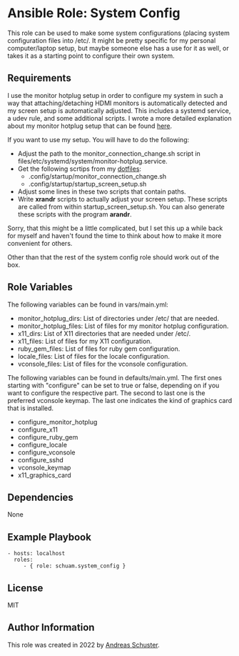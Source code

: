 # Ansible Role: System Config

This role can be used to make some system configurations (placing system
configuration files into /etc/. It might be pretty specific for my personal
computer/laptop setup, but maybe someone else has a use for it as well, or
takes it as a starting point to configure their own system.


## Requirements

I use the monitor hotplug setup in order to configure my system in such a way
that attaching/detaching HDMI monitors is automatically detected and my screen
setup is automatically adjusted. This includes a systemd service, a udev rule,
and some additional scripts. I wrote a more detailed explanation about my
monitor hotplug setup that can be found
[here](https://schuam.de/en/posts/82276148b1.html).

If you want to use my setup. You will have to do the following:

- Adjust the path to the monitor_connection_change.sh script in
  files/etc/systemd/system/monitor-hotplug.service.
- Get the following scrtips from my
  [dotfiles](https://github.com/schuam/.dotfiles/):
  - .config/startup/monitor_connection_change.sh
  - .config/startup/startup_screen_setup.sh
- Adjust some lines in these two scripts that contain paths.
- Write **xrandr** scripts to actually adjust your screen setup. These scripts
  are called from within startup_screen_setup.sh. You can also generate these
  scripts with the program **arandr**.

Sorry, that this might be a little complicated, but I set this up a while back
for myself and haven't found the time to think about how to make it more
convenient for others.

Other than that the rest of the system config role should work out of the box.


## Role Variables

The following variables can be found in vars/main.yml:

- monitor_hotplug_dirs: List of directories under /etc/ that are needed.
- monitor_hotplug_files: List of files for my monitor hotplug configuration.
- x11_dirs: List of X11 directories that are needed under /etc/.
- x11_files: List of files for my X11 configuration.
- ruby_gem_files: List of files for ruby gem configuration.
- locale_files: List of files for the locale configuration.
- vconsole_files: List of files for the vconsole configuration.


The following variables can be found in defaults/main.yml. The first ones
starting with "configure" can be set to true or false, depending on if you want
to configure the respective part. The second to last one is the preferred
vconsole keymap. The last one indicates the kind of graphics card that is
installed.

- configure_monitor_hotplug
- configure_x11
- configure_ruby_gem
- configure_locale
- configure_vconsole
- configure_sshd
- vconsole_keymap
- x11_graphics_card


## Dependencies

None


## Example Playbook

    - hosts: localhost
      roles:
         - { role: schuam.system_config }

## License

MIT


## Author Information

This role was created in 2022 by [Andreas Schuster](https://www.schuam.de/).

